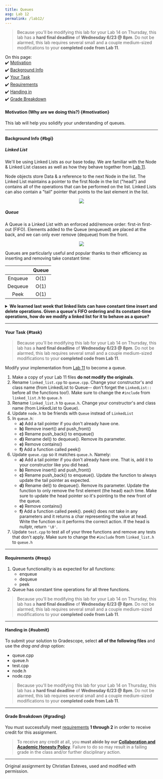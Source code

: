 ```yaml
---
title: Queues
asg: Lab 12
permalink: /lab12/
---
```


> Because you'll be modifying this lab for your Lab 14 on Thursday, this lab has a **hard final deadline** of **Wednesday 6/23 @ 8pm**. Do not be alarmed, this lab requires several small and a couple medium-sized modifications to your **completed code from Lab 11**.

On this page:  
✔️ [Motivation](#motivation)  
✔️ [Background Info](#bgi)  
✔️ [Your Task](#task)  
✔️ [Requirements](#reqs)  
✔️ [Handing in](#submit)  
✔️ [Grade Breakdown](#grading)

#### Motivation (Why are we doing this?) {#motivation}
This lab will help you solidify your understanding of queues.

---

#### Background Info {#bgi}

##### Linked List

We'll be using Linked Lists as our base today. We are familiar with the Node & Linked List classes as well as how they behave together from [Lab 11](/sm21/lab11).

Node objects store Data & a reference to the next Node in the list. The Linked List maintains a pointer to the first Node in the list ("head") and contains all of the operations that can be performed on the list. Linked Lists can also contain a "tail" pointer that points to the last element in the list.

<p align="center">
  <img src="/sm21/labs/lab12/linked-list.png" />
</p>


##### Queue

A Queue is a Linked List with an enforced add/remove order: first-in first-out (FIFO). Elements added to the Queue (enqueued) are placed at the back, and we can only ever remove (dequeue) from the front.

<p align="center">
  <img src="/sm21/labs/lab12/queue.png" />
</p>


Queues are particularly useful and popular thanks to their efficiency as inserting and removing take constant time:

|         | Queue | 
| :-----: | :---: | 
| Enqueue | O(1)  | 
| Dequeue | O(1)  | 
|  Peek   | O(1)  | 

<details>
    <summary><strong>We learned last week that linked lists can have constant time insert and delete operations. Given a queue's FIFO ordering and its constant-time operations, how do we modify a linked list for it to behave as a queue?</strong></summary>

    <ul>
        <li>Since a queue has constant-time enqueuing (appending), we need to ensure our linked list uses a tail pointer correctly.</li>
        <li>Since a queue can only have insertions happen at the end, we remove insert() and push_front(), leaving only push_back(). We rename push_back() to enqueue().</li>
        <li>Since a queue can only have removals from the front, we modify del() to only remove the head each time it's called (no index parameter required). We rename del() to dequeue()</li>
        <li>Queues cannot be searched. We remove contains().</li>
        <li>Queues can be peeked which means being able to access the value at head without removing it. We add a function called peek() that can do this. peek() does not take in any parameters and it returns a char representing the value at head.</li>
    </ul>

</details>

---

#### Your Task {#task}

> Because you'll be modifying this lab for your Lab 14 on Thursday, this lab has a **hard final deadline** of **Wednesday 6/23 @ 8pm**. Do not be alarmed, this lab requires several small and a couple medium-sized modifications to your **completed code from Lab 11**.

Modify your implementation from [Lab 11](/sm21/lab11) to become a queue.

1. Make a copy of your Lab 11 files **do not modify the originals**.
2. Rename `linked_list.cpp` to `queue.cpp`. Change your constructor's and class name (from LinkedList to Queue-- don't forget the `LinkedList::` before all the functions too!). Make sure to change the `#include` from `linked_list.h` to `queue.h`
3. Rename `linked_list.h` to `queue.h`. Change your constructor's and class name (from LinkedList to Queue). 
4. Update `node.h` to be friends with `Queue` instead of `LinkedList`
5. In `queue.h`:
    - **a)** Add a tail pointer if you don't already have one.
    - **b)** Remove insert() and push_front()
    - **c)** Rename push_back() to enqueue()
    - **d)** Rename del() to dequeue(). Remove its parameter.
    - **e)** Remove contains()
    - **f)** Add a function called peek()
6. Update `queue.cpp` so it matches `queue.h`. Namely:
    - **a)** Add a tail pointer if you don't already have one. That is, add it to your constructor like you did head. 
    - **b)** Remove insert() and push_front()
    - **c)** Rename push_back() to enqueue(). Update the function to always update the tail pointer as expected.
    - **d)** Rename del() to dequeue(). Remove its parameter. Update the function to only remove the first element (the head) each time. Make sure to update the head pointer so it's pointing to the new front of the queue.
    - **e)** Remove contains()
    - **f)** Add a function called peek(). peek() does not take in any parameters and it returns a char representing the value at head. Write the function so it performs the correct action. If the head is nullptr, return `'\0'`.
7. Update `test.cpp` to test all of your three functions and remove any tests that don't apply. Make sure to change the `#include` from `linked_list.h` to `queue.h`

---

#### Requirements {#reqs}  

1. Queue functionality is as expected for all functions:
    - enqueue
    - dequeue
    - peek
2. Queue has constant time operations for all three functions.

> Because you'll be modifying this lab for your Lab 14 on Thursday, this lab has a **hard final deadline** of **Wednesday 6/23 @ 8pm**. Do not be alarmed, this lab requires several small and a couple medium-sized modifications to your **completed code from Lab 11**.

---

#### Handing in {#submit}
To submit your solution to Gradescope, select **all of the following files** and use the *drag and drop* option:
- queue.cpp
- queue.h
- test.cpp
- node.h
- node.cpp

> Because you'll be modifying this lab for your Lab 14 on Thursday, this lab has a **hard final deadline** of **Wednesday 6/23 @ 8pm**. Do not be alarmed, this lab requires several small and a couple medium-sized modifications to your **completed code from Lab 11**.

---

#### Grade Breakdown {#grading}
You must successfully meet [requirements](#reqs) **1 through 2** in order to receive credit for this assignment.

> To receive any credit at all, you **must abide by our [Collaboration and Academic Honesty Policy](/sm21/policies/#integrity)**. Failure to do so may result in a failing grade in the class and/or further disciplinary action.

---

Original assignment by Christian Esteves, used and modified with permission.
